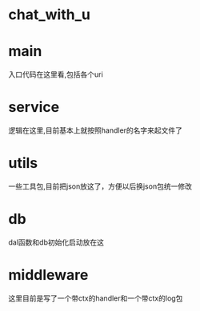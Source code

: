 # chat_with_u

# main  
入口代码在这里看,包括各个uri

# service  
逻辑在这里,目前基本上就按照handler的名字来起文件了

# utils
一些工具包,目前把json放这了，方便以后换json包统一修改

# db
dal函数和db初始化启动放在这

# middleware
这里目前是写了一个带ctx的handler和一个带ctx的log包